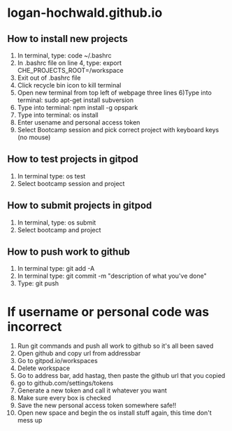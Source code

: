 # logan-hochwald.github.io

## How to install new projects
1) In terminal, type: code ~/.bashrc
2) In .bashrc file on line 4, type: export CHE_PROJECTS_ROOT=/workspace
3) Exit out of .bashrc file
4) Click recycle bin icon to kill terminal
5) Open new terminal from top left of webpage three lines
6)Type into terminal: sudo apt-get install subversion
7) Type into terminal: npm install -g opspark
8) Type into terminal: os install
9) Enter usename and personal access token
10) Select Bootcamp session and pick correct project with keyboard keys (no mouse)

## How to test projects in gitpod
1) In terminal type: os test
2) Select bootcamp session and project

## How to submit projects in gitpod
1) In terminal, type: os submit
2) Select bootcamp and project

## How to push work to github
1) In terminal type: git add -A
2) In terminal type: git commit -m "description of what you've done"
3) Type: git push

# If username or personal code was incorrect
1) Run git commands and push all work to github so it's all been saved
2) Open github and copy url from addressbar
3) Go to gitpod.io/workspaces
4) Delete workspace
5) Go to address bar, add hastag, then paste the github url that you copied
6) go to github.com/settings/tokens
7) Generate a new token and call it whatever you want
8) Make sure every box is checked
9) Save the new personal access token somewhere safe!!
10) Open new space and begin the os install stuff again, this time don't mess up